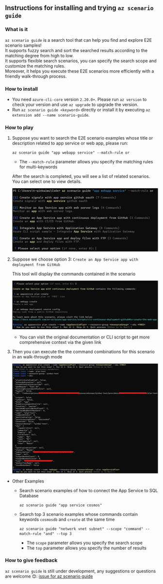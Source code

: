 ## Instructions for installing and trying `az scenario guide`


### What is it

`az scenario guide` is a search tool that can help you find and explore E2E scenario samples! </br>
It supports fuzzy search and sort the searched results according to the matching degree from high to low. </br>
It supports flexible search scenarios, you can specify the search scope and customize the matching rules. </br>
Moreover, it helps you execute these E2E scenarios more efficiently with a friendly walk-through process.

### How to install

- You need `azure-cli-core` version `2.20.0+`. Please run `az version` to check your version and use `az upgrade` to upgrade the version.
- Run `az scenario guide <keyword>` directly or install it by executing `az extension add --name scenario-guide`.

### How to play

1. Suppose you want to search the E2E scenario examples whose title or description related to app service or web app, please run:

    ```pwsh
    az scenario guide "app webapp service" --match-rule or
    ```

    - The `--match-rule` parameter allows you specify the matching rules for multi-keywords

    After the search is completed, you will see a list of related scenarios. You can select one to view details.

    ![Search App Service](https://github.com/ReaNAiveD/image/blob/master/scenario-guide-app-service.png)

2. Suppose we choose option 3: `Create an App Service app with deployment from GitHub` 

    This tool will display the commands contained in the scenario

    ![Search Scale Server Detailed Result](https://github.com/ReaNAiveD/image/blob/master/scenario-guide-app-service-detail.png)

    - You can visit the original documentation or CLI script to get more comprehensive context via the given link

3. Then you can execute the the command combinations for this scenario in an walk-through mode

    ![Search Scale Server Execution](https://github.com/ReaNAiveD/image/blob/master/scenario-guide-app-service-exec.png)

- Other Examples

    - Search scenario examples of how to connect the App Service to SQL Database

        ```pwsh
        az scenario guide "app service cosmos"
        ```

    - Search top 3 scenario examples whose commands contain keywords `cosmosdb` and `create` at the same time

        ```pwsh
        az scenario guide "network vnet subnet" --scope "command" --match-rule "and" --top 3
        ```

       - The `scope` parameter allows you specify the search scope
       - The `top` parameter allows you specify the number of results

### How to give feedback

`az scenario guide` is still under development, any suggestions or questions are welcome 😊: [issue for az scenario guide](https://github.com/hackathon-cli-recommendation/cli-recommendation/issues)
